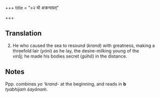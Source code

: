 +++
title = "०२ यो अक्रन्दयत्"

+++
## Translation
2. He who caused the sea to resound (*krand*) with greatness, making a  
threefold lair (*yóni*) as he lay, the desire-milking young of the  
*virā́j;* he made his bodies secret (*gúhā*) in the distance.

## Notes
Ppp. combines *yo ‘krand-* at the beginning, and reads in **b**  
*tyabhijaṁ śayānaṁ*.
